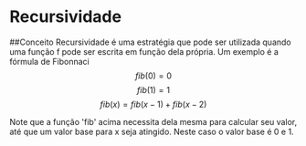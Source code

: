 # Recursividade

##Conceito
Recursividade é uma estratégia que pode ser utilizada quando uma função f pode ser escrita em função dela própria.
Um exemplo é a fórmula de Fibonnaci
$$
fib(0) = 0
$$
$$
fib(1) = 1
$$
$$
fib(x) = fib(x-1) + fib(x-2)
$$

Note que a função 'fib' acima necessita dela mesma para calcular seu valor, até que um valor base para x seja atingido.
Neste caso o valor base é 0 e 1.

